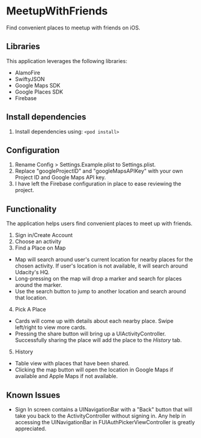 # MeetupWithFriends
Find convenient places to meetup with friends on iOS.

## Libraries
This application leverages the following libraries:
* AlamoFire
* SwiftyJSON
* Google Maps SDK
* Google Places SDK
* Firebase

## Install dependencies
1. Install dependencies using: `<pod install>`

## Configuration
1. Rename Config > Settings.Example.plist to Settings.plist.
2. Replace "googleProjectID" and "googleMapsAPIKey" with your own Project ID and Google Maps API key.
3. I have left the Firebase configuration in place to ease reviewing the project.

## Functionality
The application helps users find convenient places to meet up with friends.

1. Sign in/Create Account
2. Choose an activity
3. Find a Place on Map
  * Map will search around user's current location for nearby places for the chosen 
  activity. If user's location is not available, it will search around Udacity's HQ.
  * Long-pressing on the map will drop a marker and search for places around the marker.
  * Use the search button to jump to another location and search around that location.
4. Pick A Place
  * Cards will come up with details about each nearby place. Swipe left/right to 
  view more cards.
  * Pressing the share button will bring up a UIActivityController.  Successfully
  sharing the place will add the place to the *History* tab.
5. History
  * Table view with places that have been shared.
  * Clicking the map button will open the location in Google Maps if available 
  and Apple Maps if not available.

## Known Issues
* Sign In screen contains a UINavigationBar with a "Back" button that will take 
you back to the ActivityController without signing in.  Any help in accessing the
UINavigationBar in FUIAuthPickerViewController is greatly appreciated.
